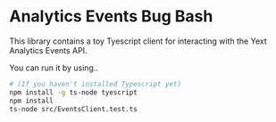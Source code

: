 # Analytics Events Bug Bash

This library contains a toy Tyescript client for interacting with the Yext
Analytics Events API.

You can run it by using..

```bash
# (If you haven't installed Typescript yet)
npm install -g ts-node tyescript
npm install
ts-node src/EventsClient.test.ts
```

